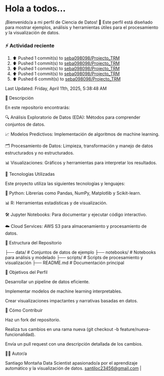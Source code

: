 # Hola a todos...
¡Bienvenido/a a mi perfil de Ciencia de Datos! 🚀 Este perfil está diseñado para mostrar ejemplos, análisis y herramientas útiles para el procesamiento y la visualización de datos.
### ⚡ Actividad reciente

<!--RECENT_ACTIVITY:start-->
1. ⬆️ Pushed 1 commit(s) to [seba098098/Projecto_TRM](https://github.com/seba098098/Projecto_TRM)<br>
2. ⬆️ Pushed 1 commit(s) to [seba098098/Projecto_TRM](https://github.com/seba098098/Projecto_TRM)<br>
3. ⬆️ Pushed 1 commit(s) to [seba098098/Projecto_TRM](https://github.com/seba098098/Projecto_TRM)<br>
4. ⬆️ Pushed 1 commit(s) to [seba098098/Projecto_TRM](https://github.com/seba098098/Projecto_TRM)<br>
5. ⬆️ Pushed 6 commit(s) to [seba098098/Projecto_TRM](https://github.com/seba098098/Projecto_TRM)<br>
<!--RECENT_ACTIVITY:end-->
<!--RECENT_ACTIVITY:last_update-->
Last Updated: Friday, April 11th, 2025, 5:38:48 AM
<!--RECENT_ACTIVITY:last_update_end-->



📌 Descripción

En este repositorio encontrarás:

🔍 Análisis Exploratorio de Datos (EDA): Métodos para comprender conjuntos de datos.

📈 Modelos Predictivos: Implementación de algoritmos de machine learning.

🗂️ Procesamiento de Datos: Limpieza, transformación y manejo de datos estructurados y no estructurados.

📊 Visualizaciones: Gráficos y herramientas para interpretar los resultados.

🚀 Tecnologías Utilizadas

Este proyecto utiliza las siguientes tecnologías y lenguajes:

🐍 Python: Librerías como Pandas, NumPy, Matplotlib y Scikit-learn.

📊 R: Herramientas estadísticas y de visualización.

🛠️ Jupyter Notebooks: Para documentar y ejecutar código interactivo.

☁️ Cloud Services: AWS S3 para almacenamiento y procesamiento de datos.

📁 Estructura del Repositorio

├── data/                # Conjuntos de datos de ejemplo
├── notebooks/           # Notebooks para análisis y modelado
├── scripts/             # Scripts de procesamiento y visualización
├── README.md            # Documentación principal

🎯 Objetivos del Perfil

Desarrollar un pipeline de datos eficiente.

Implementar modelos de machine learning interpretables.

Crear visualizaciones impactantes y narrativas basadas en datos.

📝 Cómo Contribuir

Haz un fork del repositorio.

Realiza tus cambios en una rama nueva (git checkout -b feature/nueva-funcionalidad).

Envía un pull request con una descripción detallada de los cambios.

👩‍💻 Autor/a

Santiago Montaña Data Scientist apasionado/a por el aprendizaje automático y la visualización de datos.
santiloc23456@gmail.com | 
